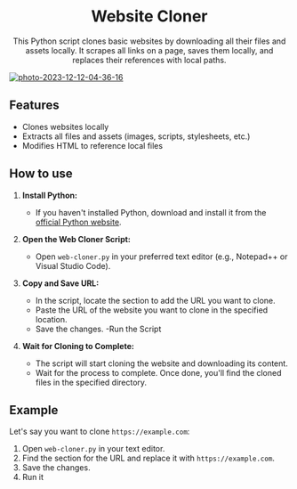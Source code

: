 <!-- Project Title -->
<h1 align="center">Website Cloner</h1>

<!-- Description -->
<p align="center">
  This Python script clones basic websites by downloading all their files and assets locally. It scrapes all links on a page, saves them locally, and replaces their references with local paths.

  <a href="https://ibb.co/k3jmwKB"><img src="https://i.ibb.co/JxV3Gnt/photo-2023-12-12-04-36-16.jpg" alt="photo-2023-12-12-04-36-16" border="0"></a>


## Features

- Clones websites locally
- Extracts all files and assets (images, scripts, stylesheets, etc.)
- Modifies HTML to reference local files

## How to use

1. **Install Python:**
   - If you haven't installed Python, download and install it from the [official Python website](https://www.python.org/downloads/).

2. **Open the Web Cloner Script:**
   - Open `web-cloner.py` in your preferred text editor (e.g., Notepad++ or Visual Studio Code).

3. **Copy and Save URL:**
   - In the script, locate the section to add the URL you want to clone.
   - Paste the URL of the website you want to clone in the specified location.
   - Save the changes.
   -Run the Script
  
4. **Wait for Cloning to Complete:**
   - The script will start cloning the website and downloading its content.
   - Wait for the process to complete. Once done, you'll find the cloned files in the specified directory.

## Example

Let's say you want to clone `https://example.com`:

1. Open `web-cloner.py` in your text editor.
2. Find the section for the URL and replace it with `https://example.com`.
3. Save the changes.
4. Run it
